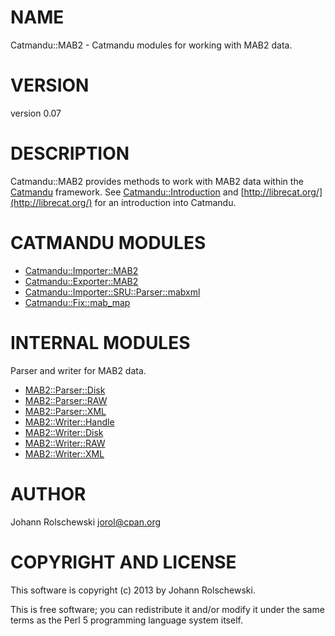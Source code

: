 # NAME

Catmandu::MAB2 - Catmandu modules for working with MAB2 data.

# VERSION

version 0.07

# DESCRIPTION

Catmandu::MAB2 provides methods to work with MAB2 data within the [Catmandu](https://metacpan.org/pod/Catmandu)
framework. See [Catmandu::Introduction](https://metacpan.org/pod/Catmandu::Introduction) and [http://librecat.org/](http://librecat.org/) for an
introduction into Catmandu.

# CATMANDU MODULES

- [Catmandu::Importer::MAB2](https://metacpan.org/pod/Catmandu::Importer::MAB2)
- [Catmandu::Exporter::MAB2](https://metacpan.org/pod/Catmandu::Exporter::MAB2)
- [Catmandu::Importer::SRU::Parser::mabxml](https://metacpan.org/pod/Catmandu::Importer::SRU::Parser::mabxml)
- [Catmandu::Fix::mab\_map](https://metacpan.org/pod/Catmandu::Fix::mab_map)

# INTERNAL MODULES

Parser and writer for MAB2 data.

- [MAB2::Parser::Disk](https://metacpan.org/pod/MAB2::Parser::Disk)
- [MAB2::Parser::RAW](https://metacpan.org/pod/MAB2::Parser::RAW)
- [MAB2::Parser::XML](https://metacpan.org/pod/MAB2::Parser::XML)
- [MAB2::Writer::Handle](https://metacpan.org/pod/MAB2::Writer::Handle)
- [MAB2::Writer::Disk](https://metacpan.org/pod/MAB2::Writer::Disk)
- [MAB2::Writer::RAW](https://metacpan.org/pod/MAB2::Writer::RAW)
- [MAB2::Writer::XML](https://metacpan.org/pod/MAB2::Writer::XML)

# AUTHOR

Johann Rolschewski <jorol@cpan.org>

# COPYRIGHT AND LICENSE

This software is copyright (c) 2013 by Johann Rolschewski.

This is free software; you can redistribute it and/or modify it under
the same terms as the Perl 5 programming language system itself.
